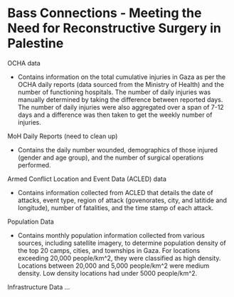 # Bass Connections - Meeting the Need for Reconstructive Surgery in Palestine

OCHA data
- Contains information on the total cumulative injuries in Gaza as per the OCHA daily reports (data sourced from the Ministry of Health) and the number of functioning hospitals. The number of daily injuries was manually determined by taking the difference between reported days. The number of daily injuries were also aggregated over a span of 7-12 days and a difference was then taken to get the weekly number of injuries. 

MoH Daily Reports (need to clean up) 
- Contains the daily number wounded, demographics of those injured (gender and age group), and the number of surgical operations performed. 

Armed Conflict Location and Event Data (ACLED) data
- Contains information collected from ACLED that details the date of attacks, event type, region of attack (govenorates, city, and latitide and longitude), number of fatalities, and the time stamp of each attack. 

Population Data
- Contains monthly population information collected from various sources, including satellite imagery, to determine population density of the top 20 camps, cities, and townships in Gaza. For locations exceeding 20,000 people/km^2, they were classified as high density. Locations between 20,000 and 5,000 people/km^2 were medium density. Low density locations had under 5000 people/km^2. 

Infrastructure Data
...


